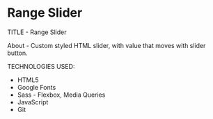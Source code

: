 # Range Slider

TITLE - Range Slider

About - Custom styled HTML slider, with value that moves with slider button.

TECHNOLOGIES USED:

- HTML5
- Google Fonts
- Sass - Flexbox, Media Queries
- JavaScript
- Git
